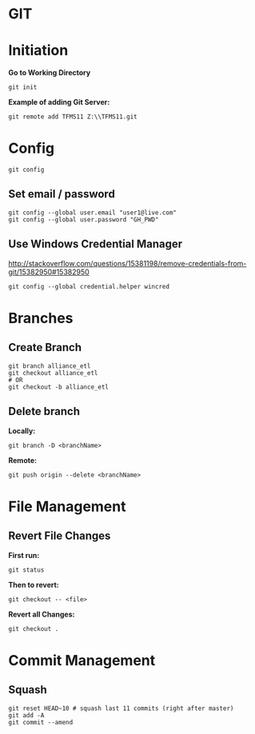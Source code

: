 # GIT

# Initiation

**Go to Working Directory**
```
git init
```

**Example of adding Git Server:**
```
git remote add TFMS11 Z:\\TFMS11.git
```

# Config

```
git config
```

## Set email / password
```
git config --global user.email "user1@live.com"
git config --global user.password "GH_PWD"
```

## Use Windows Credential Manager
<http://stackoverflow.com/questions/15381198/remove-credentials-from-git/15382950#15382950>
```
git config --global credential.helper wincred
```


# Branches

## Create Branch

```
git branch alliance_etl
git checkout alliance_etl
# OR
git checkout -b alliance_etl
```

## Delete branch

**Locally:**
```
git branch -D <branchName>
```

**Remote:**
```
git push origin --delete <branchName>
```


# File Management
## Revert File Changes
**First run:**
```
git status
```

**Then to revert:**
```
git checkout -- <file>
```

**Revert all Changes:**
```
git checkout .
```

# Commit Management
## Squash
```
git reset HEAD~10 # squash last 11 commits (right after master)
git add -A
git commit --amend
```
